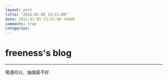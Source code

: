 ```yaml
---
layout: post
title: "2012-01-05 13:21:00"
date: 2012-01-05 13:21:00 +0800
comments: true
categories: 
---
```


# freeness's blog

----------

>
喝酒可以，抽烟真不好